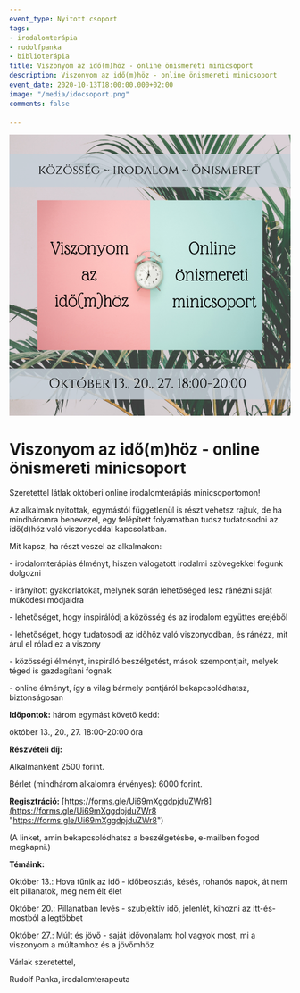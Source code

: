 ```yaml
---
event_type: Nyitott csoport
tags:
- irodalomterápia
- rudolfpanka
- biblioterápia
title: Viszonyom az idő(m)höz - online önismereti minicsoport
description: Viszonyom az idő(m)höz - online önismereti minicsoport
event_date: 2020-10-13T18:00:00.000+02:00
image: "/media/idocsoport.png"
comments: false

---
```

![](/media/idocsoport.png)

# Viszonyom az idő(m)höz - online önismereti minicsoport

Szeretettel látlak októberi online irodalomterápiás minicsoportomon!

Az alkalmak nyitottak, egymástól függetlenül is részt vehetsz rajtuk, de ha mindháromra benevezel, egy felépített folyamatban tudsz tudatosodni az idő(d)höz való viszonyoddal kapcsolatban.

Mit kapsz, ha részt veszel az alkalmakon:

\- irodalomterápiás élményt, hiszen válogatott irodalmi szövegekkel fogunk dolgozni

\- irányított gyakorlatokat, melynek során lehetőséged lesz ránézni saját működési módjaidra

\- lehetőséget, hogy inspirálódj a közösség és az irodalom együttes erejéből

\- lehetőséget, hogy tudatosodj az időhöz való viszonyodban, és ránézz, mit árul el rólad ez a viszony

\- közösségi élményt, inspiráló beszélgetést, mások szempontjait, melyek téged is gazdagítani fognak

\- online élményt, így a világ bármely pontjáról bekapcsolódhatsz, biztonságosan

**Időpontok:** három egymást követő kedd:

október 13., 20., 27. 18:00-20:00 óra

**Részvételi díj:**

Alkalmanként 2500 forint.

Bérlet (mindhárom alkalomra érvényes): 6000 forint.

**Regisztráció:** [https://forms.gle/Ui69mXggdpjduZWr8](https://forms.gle/Ui69mXggdpjduZWr8 "https://forms.gle/Ui69mXggdpjduZWr8")

(A linket, amin bekapcsolódhatsz a beszélgetésbe, e-mailben fogod megkapni.)

**Témáink:**

Október 13.: Hova tűnik az idő - időbeosztás, késés, rohanós napok, át nem élt pillanatok, meg nem élt élet

Október 20.: Pillanatban levés - szubjektív idő, jelenlét, kihozni az itt-és-mostból a legtöbbet

Október 27.: Múlt és jövő - saját idővonalam: hol vagyok most, mi a viszonyom a múltamhoz és a jövőmhöz

Várlak szeretettel,

Rudolf Panka, irodalomterapeuta